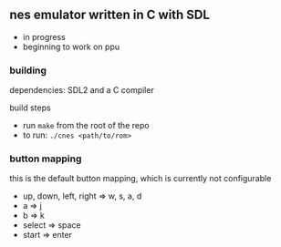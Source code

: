 ## nes emulator written in C with SDL

* in progress
* beginning to work on ppu

### building 

dependencies: SDL2 and a C compiler

build steps
* run `make` from the root of the repo
* to run: `./cnes <path/to/rom>`

### button mapping

this is the default button mapping, which is currently not configurable

* up, down, left, right => w, s, a, d
* a => j
* b => k 
* select => space
* start => enter 
